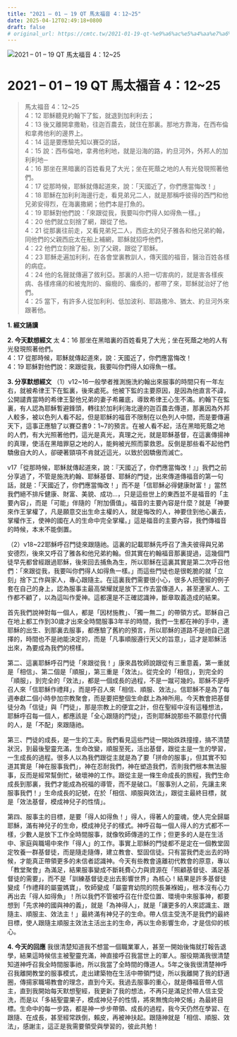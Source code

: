 ```yaml
---
title: "2021 – 01 – 19 QT 馬太福音 4：12~25"
date: 2025-04-12T02:49:18+0800
draft: false
# original_url: https://cmtc.tw/2021-01-19-qt-%e9%a6%ac%e5%a4%aa%e7%a6%8f%e9%9f%b3-4%ef%bc%9a1225
---
```


![2021 – 01 – 19 QT 馬太福音 4：12\~25](/images/qt.jpg   "2021 – 01 – 19 QT 馬太福音 4：12\~25")

# 2021 – 01 – 19 QT 馬太福音 4：12\~25

> 馬太福音 4：12\~25  
> 4：12 耶穌聽見約翰下了監，就退到加利利去；  
> 4：13 後又離開拿撒勒，往迦百農去，就住在那裏。那地方靠海，在西布倫和拿弗他利的邊界上。  
> 4：14 這是要應驗先知以賽亞的話，  
> 4：15 說：西布倫地，拿弗他利地，就是沿海的路，約旦河外，外邦人的加利利地─  
> 4：16 那坐在黑暗裏的百姓看見了大光；坐在死蔭之地的人有光發現照著他們。  
> 4：17 從那時候，耶穌就傳起道來，說：「天國近了，你們應當悔改！」  
> 4：18 耶穌在加利利海邊行走，看見弟兄二人，就是那稱呼彼得的西門和他兄弟安得烈，在海裏撒網；他們本是打魚的。  
> 4：19 耶穌對他們說：「來跟從我，我要叫你們得人如得魚一樣。」  
> 4：20 他們就立刻捨了網，跟從了他。  
> 4：21 從那裏往前走，又看見弟兄二人，西庇太的兒子雅各和他兄弟約翰，同他們的父親西庇太在船上補網，耶穌就招呼他們，  
> 4：22 他們立刻捨了船，別了父親，跟從了耶穌。  
> 4：23 耶穌走遍加利利，在各會堂裏教訓人，傳天國的福音，醫治百姓各樣的病症。  
> 4：24 他的名聲就傳遍了敘利亞。那裏的人把一切害病的，就是害各樣疾病、各樣疼痛的和被鬼附的、癲癇的、癱瘓的，都帶了來，耶穌就治好了他們。  
> 4：25 當下，有許多人從加利利、低加波利、耶路撒冷、猶太、約旦河外來跟著他。

**1. 經文誦讀**

**2.  今天默想經文**
太 4：16 那坐在黑暗裏的百姓看見了大光；坐在死蔭之地的人有光發現照著他們。  
4：17 從那時候，耶穌就傳起道來，說：天國近了，你們應當悔改！  
4：19 耶穌對他們說：來跟從我，我要叫你們得人如得魚一樣。

**3. 分享默想經文**
（1）v12\~16一般學者推測施洗約翰出來服事的時間只有一年左右，就被希律王下在監裏，後來處死。他被下監的主要原因，是因為他直言不諱，公開譴責當時的希律王娶他兄弟的妻子希羅底，導致希律王心生不滿。約翰下在監裏，有人認為耶穌暫避鋒頭，轉往於加利利海北邊的迦百農去傳道，那裏因為外邦人較多，被以色列人看不起，但是耶穌的福音不限制在以色列人中間，而是要傳遍天下，這事正應驗了以賽亞書9：1\~7的預言。在被人看不起，活在黑暗死蔭之地的人們，有大光照著他們，這光是真光，真理之光，就是耶穌基督，在這裏傳揚神的真理，使活在黑暗罪惡之地的人，能夠被光照而蒙救恩。反倒是那些看不起他們驕傲自大的人，卻硬著頸項不肯就近這光，以致於因驕傲而滅亡。

v17「從那時候，耶穌就傳起道來，說：『天國近了，你們應當悔改！』」我們之前分享過了，不管是施洗約翰、耶穌基督、耶穌的門徒，出來傳道傳福音的第一句話，就是：「天國近了，你們應當悔改！」而不是「信耶穌必得健康財富！」當然我們絕不排斥健康、財富、美貌、成功…，只是這些世上的東西並不是福音的「主要內容」，而是「可能」伴隨的「附加價值」。福音的主要內容是什麼？就是「神要來作王掌權了，凡是願意交出生命主權的人，就是悔改的人，神要住到他心裏去，掌權作王，使神的國在人的生命中完全掌權。」這是福音的主要內容，我們傳福音的時候，本末不能倒置。

（2）v18\~22耶穌呼召門徒來跟隨祂。這裏的記載耶穌先呼召了漁夫彼得與兄弟安德烈，後來又呼召了雅各和他兄弟約翰。但其實在約翰福音那裏提過，這幾個門徒早先都曾經跟過耶穌，後來回去捕魚為生，所以耶穌在這裏其實是第二次呼召他們：「來跟從我，我要叫你們得人如得魚一樣。」而這些門徒也是很乾脆的就「立刻」捨下工作與家人，專心跟隨主。在這裏我們需要很小心，很多人把聖經的例子套在自己的身上，認為服事主最高榮耀就是放下工作去當傳道人，甚至連家人、工作都不顧了，以為這叫作愛神。這都還是不正確認識神，斷章取義造成的結果。

首先我們說神對每一個人，都是「因材施教」、「獨一無二」的帶領方式。耶穌自己在地上都工作到30歲才出來全時間服事3年半的時間，我們一生都在神的手中，連耶穌的出生、到那裏去服事，都應驗了舊約的預言，所以耶穌的道路不是祂自己選擇的，時間也不是祂能決定的，而是「凡事順服遵行天父的旨意」，這才是耶穌活出來，為要成為我們的榜樣。

第二、這裏耶穌呼召門徒「來跟從我！」康來昌牧師說跟從有三重意義，第一重就是「相信」、第二個是「順服」，第三重是「效法」。從完全的「相信」，到完全的「順服」，到完全的「效法」，都是一個成長的過程，不是一蹴可幾的。耶穌不是呼召人來「信耶穌作禮拜」，而是呼召人來「相信、順服、效法」。信耶穌不是為了每週奉獻二個小時參加宗教聚會，而是要把整個生命獻上為神所用。今天教會把基督徒分為「信徒」與「門徒」，那是宗教上的便宜之計，但在聖經中沒有這種想法，耶穌呼召每一個人，都應該是「全心跟隨的門徒」，否則耶穌說那些不願意付代價的人，是「不配」來跟隨祂。

第三、門徒的成長，是一生的工夫。我們看見這些門徒一開始跌跌撞撞，搞不清楚狀況，到最後聖靈充滿，生命改變，順服至死，活出基督，跟從主是一生的學習，一生成長的過程。很多人以為我們跟從主就是為了要「拼命的服事」，但其實不知道其實是「神在服事我們」，神在忍耐我們，神在塑造我們，否則我們根本無法服事，反而是經常幫倒忙，破壞神的工作。跟從主是一條生命成長的旅程，我們生命成長到那裏，我們才能成為祝福的導管，而不是破口。「服事別人之前，先讓主來服事我們！」生命成長的記號，在於「相信、順服與效法」，跟從主最終目標，就是「效法基督，模成神兒子的性情」。

第四、服事主的目標，是要「得人如得魚！」得人，得著人的靈魂，使人完全歸屬耶穌，滿有神兒子的生命，模成神兒子的樣式。神呼召每一個人得人的方式都不一樣，少數人是放下工作全時間服事，就像牧師傳道的工作；但更多的人是在生活中、家庭與職場中來作「得人」的工作。事實上耶穌的門徒都不是定在一個教堂固定牧養一群基督徒，而是隨走隨傳，建立教會、堅固信徒。只有當我們走出去的時候，才能真正帶領更多的未信者認識神。今天有些教會遠離初代教會的原意，專以「教堂聚會」為滿足，結果服事變成不斷耗費心力與資源在「照顧基督徒、滿足基督徒的需要」，而不是「訓練基督徒走出去影響世界」為核心！結果是許多基督徒變成「作禮拜的屬靈媽寶」，牧師變成「屬靈育幼院的院長兼褓姆」，根本沒有心力再出去「得人如得魚」！所以我們不管被呼召在什麼位置、環境中來服事神，都要想到「先求神的國與神的義」，就是「為神得人」，就是「讓更多的人來認識主、跟隨主、順服主、效法主！」最終滿有神兒子的生命。帶人信主受洗不是我們的最終目標，使人跟隨主順服主效法主活出主的生命，再以生命影響生命，才是信仰的核心。

**4. 今天的回應**
我很清楚知道我不想當一個職業軍人，甚至一開始後悔就打報告退學，結果這時候信主被聖靈充滿，神直接呼召我當世上的軍人。服役期滿我很清楚知道神呼召我全時間服事祂，所以我當了全時間的傳道人。5年之後我很清楚神呼召我離開教堂的服事模式，走出建築物在生活中帶領門徒，所以我離開了我的舒適圈，傳揚家職場教會的理念，直到今天。我過去服事的重心，就是傳福音帶人信主，直到我開始每天默想聖經，我更新了我的想法，不再只是滿足於帶人信主受洗，而是以「多結聖靈果子，模成神兒子的性情，將來無愧向神交帳」為最終目標。生命中的每一步路，都是神一步步帶領、成長的過程，我今天仍然在學習、在跟隨、在成長，甚至經常跌倒，賴皮，再被神扶起。跟隨神就是「相信、順服、效法」，感謝主，這正是我需要領受與學習的，彼此共勉！
